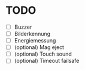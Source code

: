 # TODO

- [ ] Buzzer
- [ ] Bilderkennung
- [ ] Energiemessung
- [ ] (optional) Mag eject
- [ ] (optional) Touch sound
- [ ] (optional) Timeout failsafe
